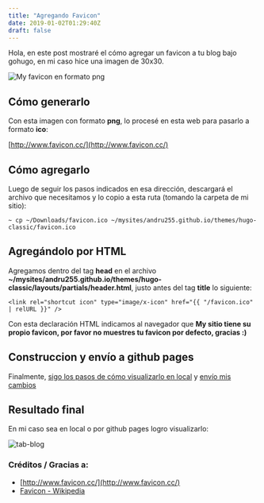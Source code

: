 ```yaml
---
title: "Agregando Favicon"
date: 2019-01-02T01:29:40Z
draft: false
---
```


Hola, en este post mostraré el cómo agregar un favicon a tu blog bajo gohugo, en mi caso
hice una imagen de 30x30.

![My favicon en formato png](../adding-favicon/favicon.png)


## Cómo generarlo

Con esta imagen con formato **png**, lo procesé en esta web para pasarlo a formato **ico**:

[http://www.favicon.cc/](http://www.favicon.cc/)


## Cómo agregarlo

Luego de seguir los pasos indicados en esa dirección, descargará el archivo que necesitamos y
lo copio a esta ruta (tomando la carpeta de mi sitio):

```
~ cp ~/Downloads/favicon.ico ~/mysites/andru255.github.io/themes/hugo-classic/favicon.ico
```


## Agregándolo por HTML

Agregamos dentro  del tag **head** en el archivo  **~/mysites/andru255.github.io/themes/hugo-classic/layouts/partials/header.html**, justo antes del tag **title** lo siguiente:

```
<link rel="shortcut icon" type="image/x-icon" href="{{ "/favicon.ico" | relURL }}" />
```

Con esta declaración HTML indicamos al navegador que **My sitio tiene su propio favicon, por favor no muestres tu favicon por defecto, gracias :)**


## Construccion y envío a github pages

Finalmente, [sigo los pasos de cómo visualizarlo en local](/blog/posts/bienvenido#está-vivo-está-vivo)
y [ envío mis cambios ](/blog/posts/publica-tu-blog-en-github/#generación-del-sitio-y-envío-de-mis-cambios-github)


## Resultado final

En mi caso sea en local o por github pages logro visualizarlo:

![tab-blog](../adding-favicon/tab-example.png)

### Créditos / Gracias a:

- [http://www.favicon.cc/](http://www.favicon.cc/)
- [Favicon - Wikipedia](https://en.wikipedia.org/wiki/Favicon)

